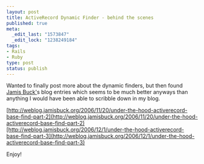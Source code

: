 ```yaml
---
layout: post
title: ActiveRecord Dynamic Finder - behind the scenes
published: true
meta:
  _edit_last: "1573847"
  _edit_lock: "1238249184"
tags:
- Rails
- Ruby
type: post
status: publish
---
```

Wanted to finally post more about the dynamic finders, but then found [Jamis Buck'](http://weblog.jamisbuck.org)s blog entries which seems to be much better anyways than anything I would have been able to scribble down in my blog.

[http://weblog.jamisbuck.org/2006/11/20/under-the-hood-activerecord-base-find-part-2](http://weblog.jamisbuck.org/2006/11/20/under-the-hood-activerecord-base-find-part-2)[http://weblog.jamisbuck.org/2006/12/1/under-the-hood-activerecord-base-find-part-3](http://weblog.jamisbuck.org/2006/12/1/under-the-hood-activerecord-base-find-part-3)

Enjoy!
